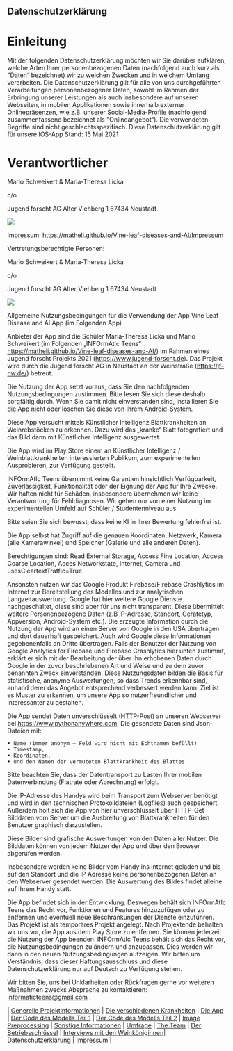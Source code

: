 ## Datenschutzerklärung
# Einleitung
Mit der folgenden Datenschutzerklärung möchten wir Sie darüber aufklären, welche Arten Ihrer personenbezogenen Daten (nachfolgend auch kurz als "Daten“ bezeichnet) wir zu welchen Zwecken und in welchem Umfang verarbeiten. Die Datenschutzerklärung gilt für alle von uns durchgeführten Verarbeitungen personenbezogener Daten, sowohl im Rahmen der Erbringung unserer Leistungen als auch insbesondere auf unseren Webseiten, in mobilen Applikationen sowie innerhalb externer Onlinepräsenzen, wie z.B. unserer Social-Media-Profile (nachfolgend zusammenfassend bezeichnet als "Onlineangebot“).
Die verwendeten Begriffe sind nicht geschlechtsspezifisch.
Diese Datenschutzerklärung gilt für unsere IOS-App
Stand: 15 Mai 2021

# Verantwortlicher

Mario Schweikert & Maria-Theresa Licka

c/o

Jugend forscht AG Alter Viehberg 1 67434 Neustadt
    
![](https://raw.githubusercontent.com/MatheLi/Fall_Detection_App_AI/master/res/kontakt.png?raw=true)

 Impressum: https://matheli.github.io/Vine-leaf-diseases-and-AI/Impressum

Vertretungsberechtigte Personen:

Mario Schweikert & Maria-Theresa Licka

c/o

Jugend forscht AG Alter Viehberg 1 67434 Neustadt

![](https://raw.githubusercontent.com/MatheLi/Fall_Detection_App_AI/master/res/Adresse_Mario_Schweikert.png?raw=true)

Allgemeine Nutzungsbedingungen für die Verwendung der App Vine Leaf Disease and AI App (im Folgenden App)


Anbieter der App sind die Schüler Maria-Theresa Licka und Mario Schweikert (im Folgenden „INFOrmAtIc Teens“ https://matheli.github.io/Vine-leaf-diseases-and-AI/) im Rahmen eines Jugend forscht Projekts 2021 (https://www.jugend-forscht.de). 
Das Projekt wird durch die Jugend forscht AG in Neustadt an der Weinstraße (https://jf-nw.de/) betreut.

Die Nutzung der App setzt voraus, dass Sie den nachfolgenden Nutzungsbedingungen zustimmen. Bitte lesen Sie sich diese deshalb sorgfältig durch. Wenn Sie damit nicht einverstanden sind, installieren Sie die App nicht oder löschen Sie diese von Ihrem Android-System.

Diese App versucht mittels Künstlicher Intelligenz Blattkrankheiten an Weinrebstöcken zu erkennen. Dazu wird das „kranke“ Blatt fotografiert und das Bild dann mit Künstlicher Intelligenz ausgewertet.

Die App wird im Play Store einem an Künstlicher Intelligenz / Weinblattkrankheiten interessierten Publikum, zum experimentellen Ausprobieren, zur Verfügung gestellt.

INFOrmAtIc Teens übernimmt keine Garantien hinsichtlich Verfügbarkeit, Zuverlässigkeit, Funktionalität oder der Eignung der App für Ihre Zwecke. Wir haften nicht für Schäden,  insbesondere übernehmen wir keine Verantwortung für Fehldiagnosen. Wir gehen nur von einer Nutzung im experimentellen Umfeld auf Schüler / Studentenniveau aus.

Bitte seien Sie sich bewusst, dass keine KI in Ihrer Bewertung fehlerfrei ist.

Die App selbst hat Zugriff auf die genauen Koordinaten, Netzwerk, Kamera (alle Kamerawinkel) und Speicher (Galerie und alle anderen Daten). 

Berechtigungen sind: Read External Storage, Access Fine Location, Access Coarse Location, Acces Networkstate, Internet, Camera und usesCleartextTraffic=True

Ansonsten nutzen wir das Google Produkt Firebase/Firebase Crashlytics im Internet zur Bereitstellung des Modelles und zur analytischen Langzeitauswertung. Google hat hier weitere Google Dienste nachgeschaltet, diese sind aber für uns nicht transparent. Diese übermittelt weitere Personenbezogene Daten (z.B IP-Adresse, Standort, Gerätetyp, Appversion, Android-System etc.). Die erzeugte Information durch die Nutzung der  App wird an einen Server von Google in den USA übertragen und dort dauerhaft gespeichert. Auch wird Google diese Informationen gegebenenfalls an Dritte übertragen. Falls der Benutzer der Nutzung von Google Analytics for Firebase und Firebase Crashlytics hier unten zustimmt, erklärt er sich mit der Bearbeitung der über ihn erhobenen Daten durch Google in der zuvor beschriebenen Art und Weise und zu dem zuvor benannten Zweck einverstanden.
Diese Nutzungsdaten bilden die Basis für statistische, anonyme Auswertungen, so dass Trends erkennbar sind, anhand derer das Angebot entsprechend verbessert werden kann. Ziel ist es Muster zu erkennen, um unsere App so nutzerfreundlicher und interessanter zu gestalten. 

Die App sendet Daten unverschlüsselt (HTTP-Post) an unseren Webserver bei https://www.pythonanywhere.com. Die gesendete Daten sind Json-Dateien mit: 

    • Name (immer anonym – Feld wird nicht mit Echtnamen befüllt)
    • Timestamp,
    • Koordinaten,
    • und den Namen der vermuteten Blattkrankheit des Blattes.

Bitte beachten Sie, dass der Datentransport zu Lasten Ihrer mobilen Datenverbindung (Flatrate oder Abrechnung) erfolgt.

Die IP-Adresse des Handys wird beim Transport zum Webserver benötigt  und wird in den technischen Protokolldateien (Logfiles) auch gespeichert.
Außerdem holt sich die App von hier unverschlüsselt über HTTP-Get Bilddaten vom Server um die Ausbreitung von Blattkrankheiten für den Benutzer graphisch darzustellen.

Diese Bilder sind grafische Auswertungen von den Daten aller Nutzer. Die Bilddaten können von jedem Nutzer der App und über den Browser abgerufen werden.

Insbesondere werden keine Bilder vom Handy ins Internet geladen und bis auf den Standort und die IP Adresse keine personenbezogenen Daten an den Webserver gesendet werden. Die Auswertung des Bildes findet alleine auf Ihrem Handy statt.

Die App befindet sich in der Entwicklung. Deswegen behält sich INFOrmAtIc Teens das Recht vor, Funktionen und Features hinzuzufügen oder zu entfernen und eventuell neue Beschränkungen der Dienste einzuführen. Das Projekt ist als temporäres Projekt angelegt. Nach Projektende behalten wir uns vor, die App aus dem Play Store zu entfernen. Sie können jederzeit die Nutzung der App beenden. INFOrmAtIc Teens behält sich das Recht vor, die Nutzungsbedingungen zu ändern und anzupassen. Dies werden wir dann in den neuen Nutzungsbedingungen aufzeigen. Wir bitten um Verständnis, dass dieser Haftungsausschluss und diese Datenschutzerklärung nur auf Deutsch zu Verfügung stehen.

Wir bitten Sie, uns bei Unklarheiten oder Rückfragen gerne vor weiteren Maßnahmen zwecks Absprache zu kontaktieren: informaticteens@gmail.com .


| [Generelle Projektinformationen](https://matheli.github.io/Vine-leaf-diseases-and-AI/index) | [Die verschiedenen Krankheiten](https://matheli.github.io/Vine-leaf-diseases-and-AI/Different-diseases) | [Die App](https://matheli.github.io/Vine-leaf-diseases-and-AI/App) | [Der Code des Modells Teil 1](https://matheli.github.io/Vine-leaf-diseases-and-AI/Code) | [Der Code des Modells Teil 2](https://matheli.github.io/Vine-leaf-diseases-and-AI/Code2) | [Image Preprocessing](https://matheli.github.io/Vine-leaf-diseases-and-AI/ImagePreprocessing) | [Sonstige Informationen](https://matheli.github.io/Vine-leaf-diseases-and-AI/Sonstiges) | [Umfrage](https://matheli.github.io/Vine-leaf-diseases-and-AI/Survey) | [The Team](https://matheli.github.io/Vine-leaf-diseases-and-AI/Team) | [Der Betriebsschlüssel](https://matheli.github.io/Vine-leaf-diseases-and-AI/Betriebsschl%C3%BCssel) | [Interviews mit den Weinköniginnen](https://matheli.github.io/Vine-leaf-diseases-and-AI/Interviews)| [Datenschutzerklärung](https://matheli.github.io/Vine-leaf-diseases-and-AI/Datenschutzerklärung) | [Impressum](https://matheli.github.io/Vine-leaf-diseases-and-AI/Impressum) |
